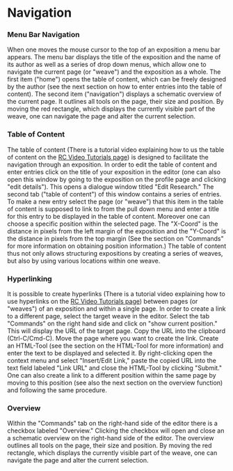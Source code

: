 <!-- TODO: Insert links to other parts of the documentation -->

# Navigation

### Menu Bar Navigation

When one moves the mouse cursor to the top of an exposition a menu bar
appears. The menu bar displays the title of the exposition and the
name of its author as well as a series of drop down menus, which allow
one to navigate the current page (or "weave") and the exposition as a
whole. The first item ("home") opens the table of content, which can
be freely designed by the author (see the next section on how to enter
entries into the table of content). The second item ("navigation")
displays a schematic overview of the current page. It outlines all
tools on the page, their size and position. By moving the red
rectangle, which displays the currently visible part of the weave, one
can navigate the page and alter the current selection.

### Table of Content

The table of content (There is a tutorial video explaining how to us
    the table of content on the
    [RC Video Tutorials page](https://www.researchcatalogue.net/view/273532/273533))
    is designed to facilitate the navigation through an exposition. In
    order to edit the table of content and enter entries click on the
    title of your exposition in the editor (one can also open this
    window by going to the exposition on the profile page and clicking
    "edit details"). This opens a dialogue window titled "Edit
    Research." The second tab ("table of content") of this window
    contains a series of entries. To make a new entry select the page
    (or "weave") that this item in the table of content is supposed to
    link to from the pull down menu and enter a title for this entry
    to be displayed in the table of content. Moreover one can choose a
    specific position within the selected page. The "X-Coord" is the
    distance in pixels from the left margin of the exposition and the
    "Y-Coord" is the distance in pixels from the top margin (See the
    section on "Commands" for more information on obtaining position
    information.) The table of content thus not only allows
    structuring expositions by creating a series of weaves, but also
    by using various locations within one weave.

### Hyperlinking

It is possible to create hyperlinks (There is a tutorial video
    explaining how to use hyperlinks on the
    [RC Video Tutorials page](https://www.researchcatalogue.net/view/273532/273533))
    between pages (or "weaves") of an exposition and within a single
    page. In order to create a link to a different page, select the
    target weave in the editor. Select the tab "Commands" on the right
    hand side and click on "show current position." This will display
    the URL of the target page. Copy the URL into the clipboard
    (Ctrl-C/Cmd-C). Move the page where you want to create the
    link. Create an HTML-Tool (see the section on the HTML-Tool for
    more information) and enter the text to be displayed and selected
    it. By right-clicking open the context menu and select
    "Insert/Edit Link," paste the copied URL into the text field
    labeled "Link URL" and close the HTML-Tool by clicking "Submit."
    One can also create a link to a different position within the same
    page by moving to this position (see also the next section on the
    overview function) and following the same procedure.

### Overview

Within the "Commands" tab on the right-hand side of the editor there
is a checkbox labeled "Overview." Clicking the checkbox will open and
close an a schematic overview on the right-hand side of the
editor. The overview outlines all tools on the page, their size and
position. By moving the red rectangle, which displays the currently
visible part of the weave, one can navigate the page and alter the
current selection.

